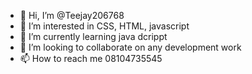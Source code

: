 - 👋 Hi, I’m @Teejay206768
- 👀 I’m interested in CSS, HTML, javascript
- 🌱 I’m currently learning java dcrippt
- 💞️ I’m looking to collaborate on any development work
- 📫 How to reach me 08104735545

<!---
Teejay206768/Teejay206768 is a ✨ special ✨ repository because its `README.md` (this file) appears on your GitHub profile.
You can click the Preview link to take a look at your changes.
--->
